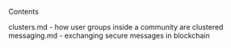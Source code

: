 Contents

clusters.md - how user groups inside a community are clustered
messaging.md - exchanging secure messages in blockchain

<!-- <img src="https://poorlydrawnlines.com/wp-content/uploads/2023/01/Interviewing_Bird.png" alt="drawing" width="500" height="400"/> -->